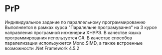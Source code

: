 # PrP
 Индивидуальное задание по параллельному программированию
 Выполняется в рамках курса "Паралельне програмування" на 3 курсе направления програмной инженерии ХНУРЭ.
 В качестве языка программирования используется C#. 
 В качестве способов паралелизации используюется Mono.SIMD, а также встроенные возможности .Net Framework 4.5.2
